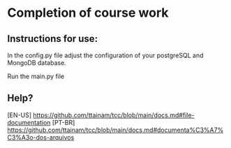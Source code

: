 # Completion of course work

## Instructions for use:

In the config.py file adjust the configuration of your postgreSQL and MongoDB database.

Run the main.py file

## Help?
[EN-US] https://github.com/ttainam/tcc/blob/main/docs.md#file-documentation
[PT-BR] https://github.com/ttainam/tcc/blob/main/docs.md#documenta%C3%A7%C3%A3o-dos-arquivos
